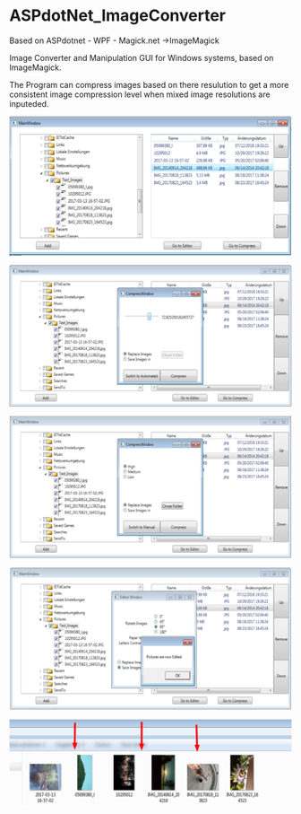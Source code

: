 # ASPdotNet_ImageConverter
Based on ASPdotnet - WPF - Magick.net ->ImageMagick

Image Converter and Manipulation GUI for Windows systems, based on ImageMagick.

The Program can compress images based on there resulution to get a more  consistent image compression level when mixed image resolutions are inputeded.



![](/img/1.png) 

![](/img/2.png) 

![](/img/3.png) 

![](/img/4.png)

![](/img/5.png)
